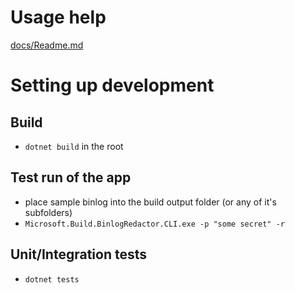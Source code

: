 # Usage help

[docs/Readme.md](docs/Readme.md)

# Setting up development

## Build

* `dotnet build` in the root

## Test run of the app

* place sample binlog into the build output folder (or any of it's subfolders)
* `Microsoft.Build.BinlogRedactor.CLI.exe -p "some secret" -r`

## Unit/Integration tests

* `dotnet tests`
